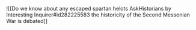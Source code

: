 ![[Do we know about any escaped spartan helots  AskHistorians by Interesting Inquirer#id282225583 the historicity of the Second Messenian War is debated]]

